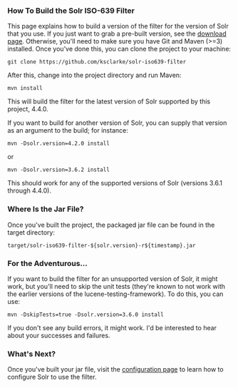 ### How To Build the Solr ISO-639 Filter

This page explains how to build a version of the filter for the version of Solr that you use.  If you just want to grab a pre-built version, see the [download page](download.html).  Otherwise, you'll need to make sure you have Git and Maven (>=3) installed.  Once you've done this, you can clone the project to your machine:

    git clone https://github.com/ksclarke/solr-iso639-filter
    
After this, change into the project directory and run Maven:

    mvn install
    
This will build the filter for the latest version of Solr supported by this project, 4.4.0.

If you want to build for another version of Solr, you can supply that version as an argument to the build; for instance:

    mvn -Dsolr.version=4.2.0 install
    
or

    mvn -Dsolr.version=3.6.2 install
    
This should work for any of the supported versions of Solr (versions 3.6.1 through 4.4.0).

### Where Is the Jar File?

Once you've built the project, the packaged jar file can be found in the target directory:

    target/solr-iso639-filter-${solr.version}-r${timestamp}.jar

### For the Adventurous...

If you want to build the filter for an unsupported version of Solr, it might work, but you'll need to skip the unit tests (they're known to not work with the earlier versions of the lucene-testing-framework).  To do this, you can use:

    mvn -DskipTests=true -Dsolr.version=3.6.0 install
    
If you don't see any build errors, it might work.  I'd be interested to hear about your successes and failures.

### What's Next?

Once you've built your jar file, visit the [configuration page](configure.html "Configure the Solr ISO-69 Filter") to learn how to configure Solr to use the filter.